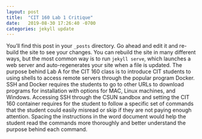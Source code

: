 ```yaml
---
layout: post
title:  "CIT 160 Lab 1 Critique"
date:   2019-08-30 17:26:40 -0700
categories: jekyll update
---
```

You’ll find this post in your `_posts` directory. Go ahead and edit it and re-build the site to see your changes. You can rebuild the site in many different ways, but the most common way is to run `jekyll serve`, which launches a web server and auto-regenerates your site when a file is updated. The purpose behind Lab A for the CIT 160 class is to introduce CIT students to using shells to access remote servers through 
the popular program Docker. SSH and Docker requires the students to go to other URLs to download programs for installation with options for MAC, Linux machines, and Windows. Accessing SSH through the CSUN sandbox and setting the CIT 160 container requires for the student to follow a specific set of commands that the student could easily misread or skip if they are not paying enough attention. Spacing the
instructions in the word document would help the student read the commands more thoroughly and better understand the purpose behind each command.





  